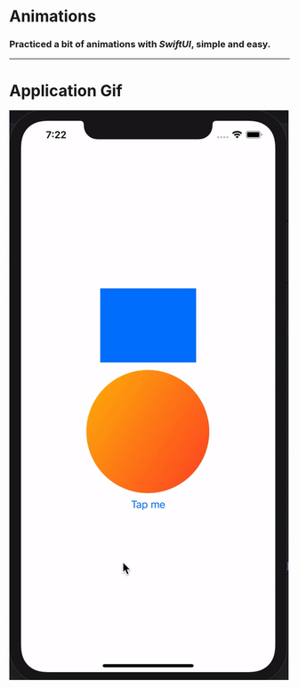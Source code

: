 # Animations

### Practiced a bit of animations with *SwiftUI*, simple and easy.

---

# Application Gif

![](Animations.gif)
